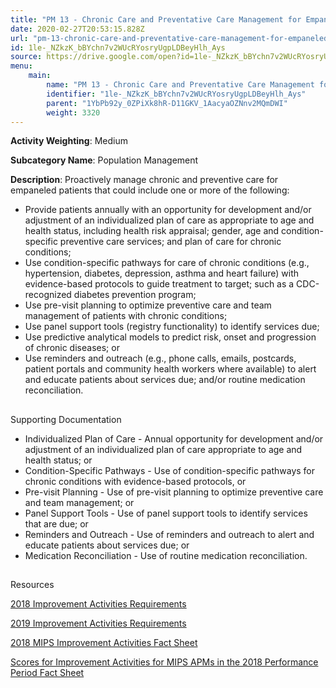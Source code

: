 ```yaml
---
title: "PM 13 - Chronic Care and Preventative Care Management for Empaneled Patients"
date: 2020-02-27T20:53:15.828Z
url: "pm-13-chronic-care-and-preventative-care-management-for-empaneled-patients.md"
id: 1le-_NZkzK_bBYchn7v2WUcRYosryUgpLDBeyHlh_Ays
source: https://drive.google.com/open?id=1le-_NZkzK_bBYchn7v2WUcRYosryUgpLDBeyHlh_Ays
menu:
    main:
        name: "PM 13 - Chronic Care and Preventative Care Management for Empaneled Patients"
        identifier: "1le-_NZkzK_bBYchn7v2WUcRYosryUgpLDBeyHlh_Ays"
        parent: "1YbPb92y_0ZPiXk8hR-D11GKV_1AacyaOZNnv2MQmDWI"
        weight: 3320
---
```









**Activity Weighting**: Medium

**Subcategory Name**: Population Management

**Description**: Proactively manage chronic and preventive care for empaneled patients that could include one or more of the following:

* Provide patients annually with an opportunity for development and/or adjustment of an individualized plan of care as appropriate to age and health status, including health risk appraisal; gender, age and condition-specific preventive care services; and plan of care for chronic conditions;
* Use condition-specific pathways for care of chronic conditions (e.g., hypertension, diabetes, depression, asthma and heart failure) with evidence-based protocols to guide treatment to target; such as a CDC-recognized diabetes prevention program;
* Use pre-visit planning to optimize preventive care and team management of patients with chronic conditions;
* Use panel support tools (registry functionality) to identify services due;
* Use predictive analytical models to predict risk, onset and progression of chronic diseases; or
* Use reminders and outreach (e.g., phone calls, emails, postcards, patient portals and community health workers where available) to alert and educate patients about services due; and/or routine medication reconciliation.







## 

Supporting Documentation

* Individualized Plan of Care - Annual opportunity for development and/or adjustment of an individualized plan of care appropriate to age and health status; or 
* Condition-Specific Pathways - Use of condition-specific pathways for chronic conditions with evidence-based protocols, or 
* Pre-visit Planning - Use of pre-visit planning to optimize preventive care and team management; or 
* Panel Support Tools - Use of panel support tools to identify services that are due; or 
* Reminders and Outreach - Use of reminders and outreach to alert and educate patients about services due; or 
* Medication Reconciliation - Use of routine medication reconciliation.







## 

Resources

[2018 Improvement Activities Requirements](https://qpp.cms.gov/mips/improvement-activities?py=2018)

[2019 Improvement Activities Requirements](https://qpp.cms.gov/mips/improvement-activities?py=2019)

[2018 MIPS Improvement Activities Fact Sheet](https://qpp.cms.gov/resource/2018%20MIPS%20Improvement%20Activities%20Fact%20Sheet)

[Scores for Improvement Activities for MIPS APMs in the 2018 Performance Period Fact Sheet](https://qpp.cms.gov/resource/2018%20MIPS%20APMs%20improvement%20Activities%20scores%20fact%20sheet)

